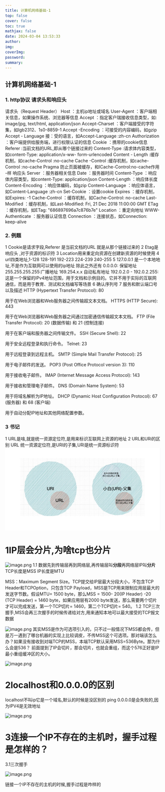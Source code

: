 ```yaml
---
title: 计算机网络基础-1
top: false
cover: false
toc: true
mathjax: false
date: 2024-03-04 13:53:33
author:
img:
coverImg:
password:
summary:
---
```

## 计算机网络基础-1
### 1. http协议 请求头和响应头
  请求头（Request Header）
  Host ：主机ip地址或域名
  User-Agent ：客户端相关信息，如果操作系统、浏览器等信息
  Accept ：指定客户瑞接收信息类型，如: image/jpg, text/html, application/json
  Accept-Charset ：客户端接受的字符集，如Igb2312、1s0-8859-1
  Accept -Encoding ：可接受的内容编码，如gzip
  Accept - Language 接：受的语言，如Accept-Language :zh-cn
  Authorization ：客户端提供给服务端，进行权限认证的信息
  Cookie ：携带的cookie信息
  Referer :当前文档的URL,即从哪个链接过来的
  Content-Type :请求体内容类型，如content-Type: application/x-ww- form-urlencoded
  Content - Length :缓存机制，如cache-Control :no-cache
  Cache -Control :缓存机制，如cache-Control :no-cache Pragma 防止页面被缓存，和ICache-Control:no-cache作用 -样
  响应头
    Server ：服务器相关信息
    Date ：服务器时间
    Content-Type ：响应体内容类型，如content-Type: application/json
    Content-Length ：响应体长度
    Content-Encoding ：响应体编码，如gzip
    Content-Language ：响应体语言，如Content-Language :zh-cn
    Set-Cookie ：设置cookie
    Expires ：缓存机制，如Expires: -1
    Cache-Control ：缓存机制，如Cache-Control: no-cache
    Last-Modified ：缓存机制，如Last-Modified: Fri, 21 Dec 2018 11:00:00 GMT
    ETag ：缓存机制，如ETag: "686897696a7c876b7e"
    Location ：重定向地址
    WWW-Authenticate ：服务器认证信息
    Connection ：连接状态，如Connection: keep-alive

### 2. 例题
1 Cookie是请求字段,Referer 是当前文档的URL 就是从那个链接过来的
2 Etag是响应头 ,对于资源的标识符
3 Location用来重定向资源在创建新资源的时候使用
4 url四类地址,1-128 128-191 192-223 224-239 240-255
5 127.0.0.1 是一个本地地址,不是作为互联网可以使用的ip地址 除此之外还有
0.0.0.0: 保留地址
255.255.255.255:广播地址
169.254.x.x 自动私有地址
192.0.2.0 - 192.0.2.255: 这是一个保留的IPv4地址范围，用于文档和示例目的。它并不用于实际的互联网通信，而是用于教育、测试和文档编写等场景
6 确认序列号
7 服务和默认端口号以及描述
HTTP (Hypertext Transfer Protocol): 80

用于在Web浏览器和Web服务器之间传输超文本文档。
HTTPS (HTTP Secure): 443

用于在Web浏览器和Web服务器之间通过加密通信传输超文本文档。
FTP (File Transfer Protocol): 20 (数据传输) 和 21 (控制连接)

用于在客户端和服务器之间传输文件。
SSH (Secure Shell): 22

用于安全远程登录和执行命令。
Telnet: 23

用于远程登录到远程主机。
SMTP (Simple Mail Transfer Protocol): 25

用于电子邮件的发送。
POP3 (Post Office Protocol version 3): 110

用于接收电子邮件。
IMAP (Internet Message Access Protocol): 143

用于接收和管理电子邮件。
DNS (Domain Name System): 53

用于将域名解析为IP地址。
DHCP (Dynamic Host Configuration Protocol): 67 (服务器) 和 68 (客户端)

用于自动分配IP地址和其他网络配置参数。

### 3 书记
1 URL是啥,就是统一资源定位符,是用来标识互联网上资源的地址
2 URL和URi的区别
URL 统一资源定位符,是URI的子集,URI是统一资源标识符
![img.png](img.png)

# 1IP层会分片,为啥tcp也分片


![image.png](https://p9-juejin.byteimg.com/tos-cn-i-k3u1fbpfcp/03bb0992eaed4d47a2e3bef8f64bf77e~tplv-k3u1fbpfcp-jj-mark:0:0:0:0:q75.image#?w=1282&h=1213&s=473525&e=png&b=f6f6f6)
1.1
数据先到传输层再到网络层,再传输层叫**分段**再网络层IP叫**分片**
TCP长度是MSS
IP长度是MTU

MSS：Maximum Segment Size。TCP提交给IP层最⼤分段⼤⼩，不包含TCP Header和TCPOption，只包含TCP Payload，MSS是TCP⽤来限制应⽤层最⼤的发送字节数。假设MTU= 1500 byte，那么MSS = 1500- 20(IP Header) -20 (TCP Header) = 1460 byte，如果应⽤层有2000 byte发送，那么需要两个切⽚才可以完成发送，第⼀个TCP切⽚= 1460，第⼆个TCP切⽚= 540。
1.2
TCP三次握手,MSS会再三次握手的时候传递给对方,用来通知本地可以最大接受的TCP报文数据

![image.png](https://p3-juejin.byteimg.com/tos-cn-i-k3u1fbpfcp/f908c3b703b04d30baa5a1570e438487~tplv-k3u1fbpfcp-jj-mark:0:0:0:0:q75.image#?w=1736&h=643&s=1144285&e=png&b=faf4f0)
其实MSS是作为可选项引⼊的，只不过⼀般情况下MSS都会传，但是万⼀遇到了哪台机器的实现上⽐较调⽪，不传MSS这个可选项。那对端该怎么办？如果没有接收到对端TCP的MSS，本端TCP默认采⽤MSS=536Byte。那为什么会是536？
前⾯提到了IP会切⽚，那会切⽚，也就会重组，⽽这个576正好是IP最⼩重组缓冲区的⼤⼩。

![image.png](https://p1-juejin.byteimg.com/tos-cn-i-k3u1fbpfcp/e4043dca32654deaab773682b52ff2de~tplv-k3u1fbpfcp-jj-mark:0:0:0:0:q75.image#?w=1767&h=689&s=1114109&e=png&b=fefdfd)

# 2localhost和0.0.0.0的区别
localhost不叫ip它是一个域名,默认的时候是没区别的
ping 0.0.0.0是会失败的,因为IPV4是无效地址

![image.png](https://p1-juejin.byteimg.com/tos-cn-i-k3u1fbpfcp/e2a0b3f55f684d32907b3b5f82e1bcbe~tplv-k3u1fbpfcp-jj-mark:0:0:0:0:q75.image#?w=1747&h=550&s=812636&e=png&b=fdfcfc)

# 3连接⼀个IP不存在的主机时，握⼿过程是怎样的？
3.1三次握手

![image.png](https://p3-juejin.byteimg.com/tos-cn-i-k3u1fbpfcp/432acb591dca4a0897886621432a64d2~tplv-k3u1fbpfcp-jj-mark:0:0:0:0:q75.image#?w=1567&h=1105&s=801736&e=png&b=eff0f2)

链接一个IP不存在的主机的时候,握手过程是咋样的

